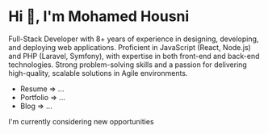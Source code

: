 <h1 align="left">Hi 👋, I'm Mohamed Housni</h1>

Full-Stack Developer with 8+ years of experience in designing, developing, and deploying web applications. Proficient in JavaScript (React, Node.js) and PHP (Laravel, Symfony), with expertise in both front-end and back-end technologies. Strong problem-solving skills and a passion for delivering high-quality, scalable solutions in Agile environments.

- Resume => ...
- Portfolio => ...
- Blog => ...

I'm currently considering new opportunities

